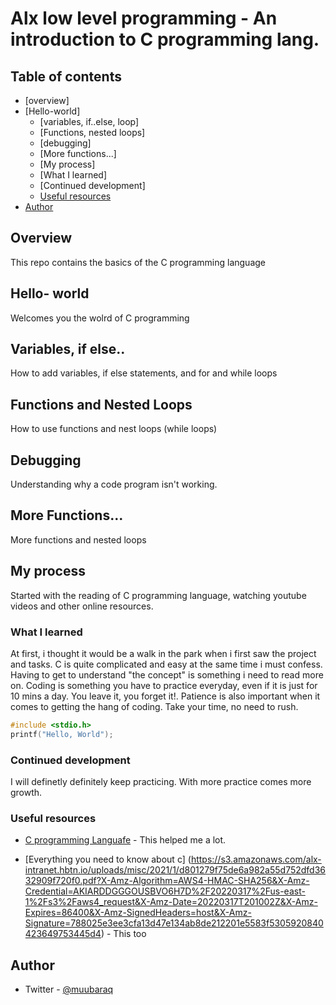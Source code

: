 # Alx low level programming - An introduction to C programming lang.



## Table of contents

- [overview]
- [Hello-world]
  - [variables, if..else, loop]
  - [Functions, nested loops]
  - [debugging]
  - [More functions...]
  - [My process]
  - [What I learned]
  - [Continued development]
  - [Useful resources](#useful-resources)
- [Author](#author)



## Overview
This repo contains the basics of the C programming language

## Hello- world
Welcomes you the wolrd of C programming

## Variables, if else..
How to add variables, if else statements, and for and while loops

## Functions and Nested Loops
How to use functions and nest loops (while loops)

## Debugging
Understanding why a code program isn't working.

## More Functions...
More functions and nested loops


## My process
Started with the reading of C programming language, watching youtube videos and other online resources. 




### What I learned

At first, i thought it would be a walk in the park when i first saw the project and tasks. C is quite complicated and easy at the same time i must confess. Having to get to understand "the concept" is something i need to read more on. Coding is something you have to practice everyday, even if it is just for 10 mins a day. You leave it, you forget it!. Patience is also important when it comes to getting the hang of coding. Take your time, no need to rush.



```c
#include <stdio.h>
printf("Hello, World");
```


### Continued development

I will definetly definitely keep practicing. With more practice comes more growth.


### Useful resources

- [C programming Languafe](https://www.youtube.com/watch?v=de2Hsvxaf8M) - This helped me a lot.

- [Everything you need to know about c] (https://s3.amazonaws.com/alx-intranet.hbtn.io/uploads/misc/2021/1/d801279f75de6a982a55d752dfd3632909f720f0.pdf?X-Amz-Algorithm=AWS4-HMAC-SHA256&X-Amz-Credential=AKIARDDGGGOUSBVO6H7D%2F20220317%2Fus-east-1%2Fs3%2Faws4_request&X-Amz-Date=20220317T201002Z&X-Amz-Expires=86400&X-Amz-SignedHeaders=host&X-Amz-Signature=788025e3ee3cfa13d47e134ab8de212201e5583f5305920840423649753445d4) - This too


## Author

- Twitter - [@muubaraq](https://www.twitter.com/muubaraq)

